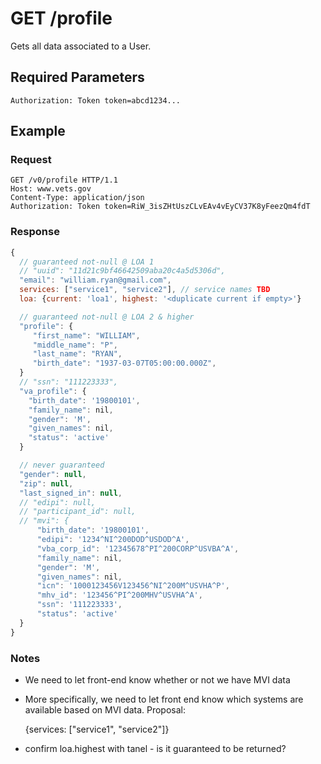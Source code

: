 # GET /profile
Gets all data associated to a User.

## Required Parameters
`Authorization: Token token=abcd1234...`

## Example
### Request
```
GET /v0/profile HTTP/1.1
Host: www.vets.gov
Content-Type: application/json
Authorization: Token token=RiW_3isZHtUszCLvEAv4vEyCV37K8yFeezQm4fdT
```

### Response
```javascript
{ 
  // guaranteed not-null @ LOA 1
  // "uuid": "11d21c9bf46642509aba20c4a5d5306d",
  "email": "william.ryan@gmail.com",
  services: ["service1", "service2"], // service names TBD
  loa: {current: 'loa1', highest: '<duplicate current if empty>'}

  // guaranteed not-null @ LOA 2 & higher
  "profile": {
     "first_name": "WILLIAM",
     "middle_name": "P",
     "last_name": "RYAN",
     "birth_date": "1937-03-07T05:00:00.000Z",
  }
  // "ssn": "111223333",
  "va_profile": {
    "birth_date": '19800101',
    "family_name": nil,
    "gender": 'M',
    "given_names": nil,
    "status": 'active'
  }

  // never guaranteed
  "gender": null,
  "zip": null,
  "last_signed_in": null,
  // "edipi": null,
  // "participant_id": null,
  // "mvi": {
      "birth_date": '19800101',
      "edipi": '1234^NI^200DOD^USDOD^A',
      "vba_corp_id": '12345678^PI^200CORP^USVBA^A',
      "family_name": nil,
      "gender": 'M',
      "given_names": nil,
      "icn": '1000123456V123456^NI^200M^USVHA^P',
      "mhv_id": '123456^PI^200MHV^USVHA^A',
      "ssn": '111223333',
      "status": 'active'
  }
}
```

### Notes
- We need to let front-end know whether or not we have MVI data
- More specifically, we need to let front end know which systems are available based on MVI data.  Proposal:

   {services: ["service1", "service2"]}
   
- confirm loa.highest with tanel - is it guaranteed to be returned?
